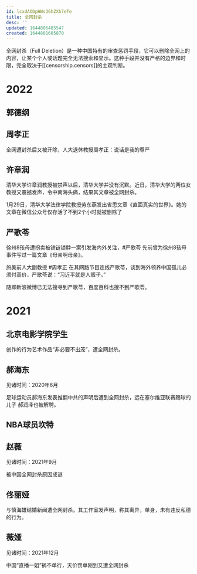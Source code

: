```yaml
---
id: lcxdAODpHWs3GhZXh7eTe
title: 全网封杀
desc: ''
updated: 1644806485547
created: 1644801605870
---
```


全网封杀（Full Deletion）是一种中国特有的审查惩罚手段，它可以删除全网上的内容，让某个个人或话题完全无法搜索和显示。这种手段并没有严格的边界和时限，完全取决于[[censorship.censors]]的主观判断。

# 2022

## 郭德纲


## 周孝正

全网遭封杀后又被开除，人大退休教授周孝正：说话是我的尊严

## 许章润

清华大学许章润教授被禁声以后，清华大学并没有沉默。近日，清华大学的两位女教授又震撼发声，令中南海头痛，结果其文章被全网封杀。　

1月29日，清华大学法律学院教授劳东燕发出省思文章《直面真实的世界》。她的文章在微信公众号仅存活了不到2个小时就被删除了

## 严歌苓

徐州8孩母遭拐卖被铁链锁脖一案引发海内外关注，#严歌苓 先前曾为徐州8孩母事件写过一篇文章《母亲啊母亲》。

旅美前人大副教授 #周孝正 在其网路节目连线严歌苓，谈到海外领养中国孤儿必须付高价，严歌苓说：“习近平就是人贩子。”

随即新浪微博已无法搜寻到严歌苓，百度百科也搜不到严歌苓。


# 2021 

## 北京电影学院学生

创作的行为艺术作品“非必要不出笼”，遭全网封杀。


## 郝海东

见诸时间：2020年6月

足球运动员郝海东发表推翻中共的声明后遭到全网封杀，远在塞尔维亚联赛踢球的儿子 郝润泽也被解聘。

## NBA球员坎特



## 赵薇

见诸时间：2021年9月

被中国全网封杀原因成谜


## 佟丽娅

与慎海雄结婚新闻遭全网封杀。其工作室发声明，称其离异，单身，未有违反私德的行为。

## 薇娅

见诸时间：2021年12月

中国“直播一姐”祸不单行，天价罚单刚到又遭全网封杀
